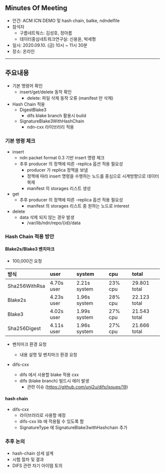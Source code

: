## Minutes Of Meeting
- 안건: ACM ICN DEMO 및 hash chain, balke, ndndelfile
- 참석자
  - 구름네트웍스: 김성호, 정아름
  - 데이터중심네트워크연구실: 신용윤, 박세형
- 일시: 2020.09.10. (금) 10시 ~ 11시 30분
- 장소: 온라인

---

## 주요내용
- 기본 명령어 확인
  - insert/get/delete 동작 확인
    - delete: 파일 삭제 동작 오류 (manifest 만 삭제)
- Hash Chain 적용
  - DigestBlake3
    - difs blake branch 활용시 build
  - SignatureBlake3WithHashChain
    - ndn-cxx 라이브러리 적용

### 기본 명령 체크
- insert
  - ndn packet format 0.3 기반 insert 명령 체크
  - 추후 producer 의 정책에 따른 -replica 옵션 적용 필요성
    - producer 가 replica 정책을 보냄
    - 정책에 따라 insert 명령을 수행하는 노드를 중심으로 시계방향으로 데이터 복제
    - manifest 의 storages 리스트 생성
- get
  - 추후 producer 의 정책에 따른 -replica 옵션 적용 필요성
    - manifest 의 storages 리스트 중 원하는 노드로 interest
- delete
  - data 삭제 되지 않는 경우 발생
    - /var/lib/ndn/repo/{id}/data

### Hash Chain 적용 방안

#### Blake2s/Blake3 벤치마크
- 100,000건 요청
  
|방식|user|system|cpu|total|
|:---|:---|:---|:---|:---|
|Sha256WithRsa|4.70s user|2.21s system|23% cpu|29.801 total|
|Blake2s|4.23s user|1.96s system|28% cpu|22.123 total|
|Blake3|4.02s user|1.99s system|27% cpu|21.543 total|
|Sha256Digest|4.11s user|1.96s system|27% cpu|21.666 total|

- 벤치마크 환경 요청
  - 내용 설명 및 벤치마크 환경 요청

- difs-cxx
  - difs 에서 사용할 blake 적용 cxx
  - difs (blake branch) 빌드시 에러 발생
    - 관련 이슈 (https://github.com/uni2u/difs/issues/19)

#### hash chain
- difs-cxx
  - 라이브러리로 사용할 예정
  - difs-cxx lib 에 적용될 수 있도록 함
  - SignatureType 에 SignatureBlake3withHashchain 추가

### 추후 논의
- hash-chain 상세 설계
- 시험 절차 및 결과
- DIFS 관련 차기 아이템 토의
